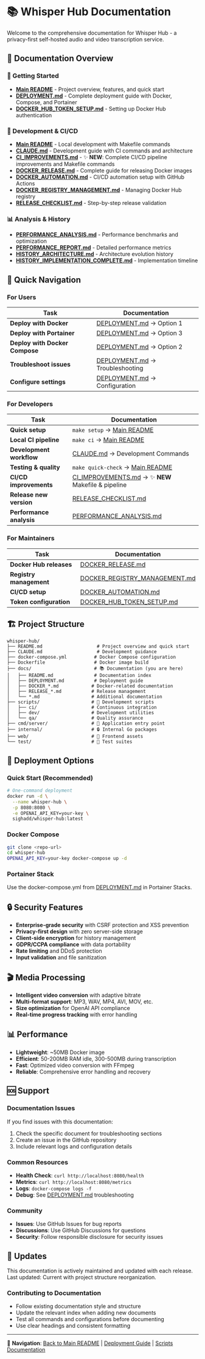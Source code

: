 # 📚 Whisper Hub Documentation

Welcome to the comprehensive documentation for Whisper Hub - a privacy-first self-hosted audio and video transcription service.

## 📖 Documentation Overview

### 🚀 Getting Started
- **[Main README](../README.md)** - Project overview, features, and quick start
- **[DEPLOYMENT.md](DEPLOYMENT.md)** - Complete deployment guide with Docker, Compose, and Portainer
- **[DOCKER_HUB_TOKEN_SETUP.md](DOCKER_HUB_TOKEN_SETUP.md)** - Setting up Docker Hub authentication

### 🔧 Development & CI/CD
- **[Main README](../README.md#-development--ci-pipeline)** - Local development with Makefile commands
- **[CLAUDE.md](../CLAUDE.md)** - Development guide with CI commands and architecture
- **[CI_IMPROVEMENTS.md](CI_IMPROVEMENTS.md)** - ✨ **NEW**: Complete CI/CD pipeline improvements and Makefile commands
- **[DOCKER_RELEASE.md](DOCKER_RELEASE.md)** - Complete guide for releasing Docker images
- **[DOCKER_AUTOMATION.md](DOCKER_AUTOMATION.md)** - CI/CD automation setup with GitHub Actions
- **[DOCKER_REGISTRY_MANAGEMENT.md](DOCKER_REGISTRY_MANAGEMENT.md)** - Managing Docker Hub registry
- **[RELEASE_CHECKLIST.md](RELEASE_CHECKLIST.md)** - Step-by-step release validation

### 📊 Analysis & History
- **[PERFORMANCE_ANALYSIS.md](PERFORMANCE_ANALYSIS.md)** - Performance benchmarks and optimization
- **[PERFORMANCE_REPORT.md](PERFORMANCE_REPORT.md)** - Detailed performance metrics
- **[HISTORY_ARCHITECTURE.md](HISTORY_ARCHITECTURE.md)** - Architecture evolution history
- **[HISTORY_IMPLEMENTATION_COMPLETE.md](HISTORY_IMPLEMENTATION_COMPLETE.md)** - Implementation timeline

## 🎯 Quick Navigation

### For Users
| Task | Documentation |
|------|---------------|
| **Deploy with Docker** | [DEPLOYMENT.md](DEPLOYMENT.md) → Option 1 |
| **Deploy with Portainer** | [DEPLOYMENT.md](DEPLOYMENT.md) → Option 3 |
| **Deploy with Docker Compose** | [DEPLOYMENT.md](DEPLOYMENT.md) → Option 2 |
| **Troubleshoot issues** | [DEPLOYMENT.md](DEPLOYMENT.md) → Troubleshooting |
| **Configure settings** | [DEPLOYMENT.md](DEPLOYMENT.md) → Configuration |

### For Developers
| Task | Documentation |
|------|---------------|
| **Quick setup** | `make setup` → [Main README](../README.md#quick-start) |
| **Local CI pipeline** | `make ci` → [Main README](../README.md#development--ci-pipeline) |
| **Development workflow** | [CLAUDE.md](../CLAUDE.md) → Development Commands |
| **Testing & quality** | `make quick-check` → [Main README](../README.md#development-commands) |
| **CI/CD improvements** | [CI_IMPROVEMENTS.md](CI_IMPROVEMENTS.md) → ✨ **NEW** Makefile & pipeline |
| **Release new version** | [RELEASE_CHECKLIST.md](RELEASE_CHECKLIST.md) |
| **Performance analysis** | [PERFORMANCE_ANALYSIS.md](PERFORMANCE_ANALYSIS.md) |

### For Maintainers
| Task | Documentation |
|------|---------------|
| **Docker Hub releases** | [DOCKER_RELEASE.md](DOCKER_RELEASE.md) |
| **Registry management** | [DOCKER_REGISTRY_MANAGEMENT.md](DOCKER_REGISTRY_MANAGEMENT.md) |
| **CI/CD setup** | [DOCKER_AUTOMATION.md](DOCKER_AUTOMATION.md) |
| **Token configuration** | [DOCKER_HUB_TOKEN_SETUP.md](DOCKER_HUB_TOKEN_SETUP.md) |

## 🏗️ Project Structure

```
whisper-hub/
├── README.md                    # Project overview and quick start
├── CLAUDE.md                    # Development guidance
├── docker-compose.yml          # Docker Compose configuration
├── Dockerfile                  # Docker image build
├── docs/                       # 📚 Documentation (you are here)
│   ├── README.md               # Documentation index
│   ├── DEPLOYMENT.md           # Deployment guide
│   ├── DOCKER_*.md            # Docker-related documentation
│   ├── RELEASE_*.md           # Release management
│   └── *.md                   # Additional documentation
├── scripts/                   # 🔧 Development scripts
│   ├── ci/                    # Continuous integration
│   ├── dev/                   # Development utilities
│   └── qa/                    # Quality assurance
├── cmd/server/                # 🚀 Application entry point
├── internal/                  # 🔒 Internal Go packages
├── web/                       # 🎨 Frontend assets
└── test/                      # 🧪 Test suites
```

## 🐳 Deployment Options

### Quick Start (Recommended)
```bash
# One-command deployment
docker run -d \
  --name whisper-hub \
  -p 8080:8080 \
  -e OPENAI_API_KEY=your-key \
  sighadd/whisper-hub:latest
```

### Docker Compose
```bash
git clone <repo-url>
cd whisper-hub
OPENAI_API_KEY=your-key docker-compose up -d
```

### Portainer Stack
Use the docker-compose.yml from [DEPLOYMENT.md](DEPLOYMENT.md) in Portainer Stacks.

## 🔒 Security Features

- **Enterprise-grade security** with CSRF protection and XSS prevention
- **Privacy-first design** with zero server-side storage
- **Client-side encryption** for history management
- **GDPR/CCPA compliance** with data portability
- **Rate limiting** and DDoS protection
- **Input validation** and file sanitization

## 🎬 Media Processing

- **Intelligent video conversion** with adaptive bitrate
- **Multi-format support**: MP3, WAV, MP4, AVI, MOV, etc.
- **Size optimization** for OpenAI API compliance
- **Real-time progress tracking** with error handling

## 📊 Performance

- **Lightweight**: ~50MB Docker image
- **Efficient**: 50-200MB RAM idle, 300-500MB during transcription
- **Fast**: Optimized video conversion with FFmpeg
- **Reliable**: Comprehensive error handling and recovery

## 🆘 Support

### Documentation Issues
If you find issues with this documentation:
1. Check the specific document for troubleshooting sections
2. Create an issue in the GitHub repository
3. Include relevant logs and configuration details

### Common Resources
- **Health Check**: `curl http://localhost:8080/health`
- **Metrics**: `curl http://localhost:8080/metrics`
- **Logs**: `docker-compose logs -f`
- **Debug**: See [DEPLOYMENT.md](DEPLOYMENT.md) troubleshooting

### Community
- **Issues**: Use GitHub Issues for bug reports
- **Discussions**: Use GitHub Discussions for questions
- **Security**: Follow responsible disclosure for security issues

## 🔄 Updates

This documentation is actively maintained and updated with each release. Last updated: Current with project structure reorganization.

### Contributing to Documentation
- Follow existing documentation style and structure
- Update the relevant index when adding new documents
- Test all commands and configurations before documenting
- Use clear headings and consistent formatting

---

📖 **Navigation**: [Back to Main README](../README.md) | [Deployment Guide](DEPLOYMENT.md) | [Scripts Documentation](../scripts/README.md)
